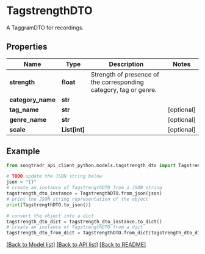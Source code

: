 # TagstrengthDTO

A TaggramDTO for recordings.

## Properties

Name | Type | Description | Notes
------------ | ------------- | ------------- | -------------
**strength** | **float** | Strength of presence of the corresponding category, tag or genre. | 
**category_name** | **str** |  | 
**tag_name** | **str** |  | [optional] 
**genre_name** | **str** |  | [optional] 
**scale** | **List[int]** |  | [optional] 

## Example

```python
from songtradr_api_client_python.models.tagstrength_dto import TagstrengthDTO

# TODO update the JSON string below
json = "{}"
# create an instance of TagstrengthDTO from a JSON string
tagstrength_dto_instance = TagstrengthDTO.from_json(json)
# print the JSON string representation of the object
print(TagstrengthDTO.to_json())

# convert the object into a dict
tagstrength_dto_dict = tagstrength_dto_instance.to_dict()
# create an instance of TagstrengthDTO from a dict
tagstrength_dto_from_dict = TagstrengthDTO.from_dict(tagstrength_dto_dict)
```
[[Back to Model list]](../README.md#documentation-for-models) [[Back to API list]](../README.md#documentation-for-api-endpoints) [[Back to README]](../README.md)


